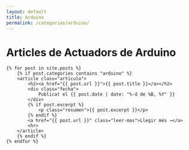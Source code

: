 ```yaml
---
layout: default
title: Arduino
permalink: /categorias/arduino/
---
```


<div class="blog-container">
        <h1>Articles de Actuadors de Arduino</h1>

    {% for post in site.posts %}
        {% if post.categories contains "arduino" %}
        <article class="articulo">
            <h2><a href="{{ post.url }}">{{ post.title }}</a></h2>
            <div class="fecha">
                Publicat el {{ post.date | date: "%-d de %B, %Y" }}
            </div>
            {% if post.excerpt %}
                <p class="resumen">{{ post.excerpt }}</p>
            {% endif %}
            <a href="{{ post.url }}" class="leer-mas">Llegir més →</a>
            <hr>
        </article>
        {% endif %}
    {% endfor %}
</div>
